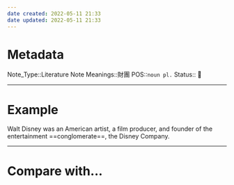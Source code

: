 ```yaml
---
date created: 2022-05-11 21:33
date updated: 2022-05-11 21:33
---
```


# Metadata

Note_Type::Literature Note
Meanings::財團
POS::`noun pl.`
Status:: 👶

---

# Example

Walt Disney was an American artist, a film producer, and founder of the entertainment ==conglomerate==, the Disney Company.

---

# Compare with...
